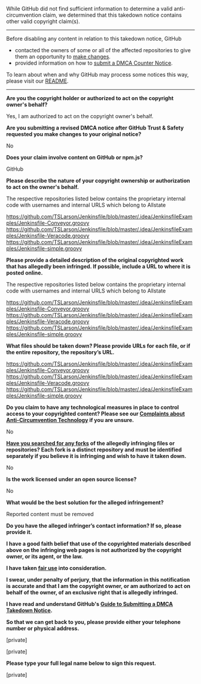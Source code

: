 While GitHub did not find sufficient information to determine a valid anti-circumvention claim, we determined that this takedown notice contains other valid copyright claim(s).

---

Before disabling any content in relation to this takedown notice, GitHub
- contacted the owners of some or all of the affected repositories to give them an opportunity to [make changes](https://docs.github.com/en/github/site-policy/dmca-takedown-policy#a-how-does-this-actually-work).
- provided information on how to [submit a DMCA Counter Notice](https://docs.github.com/en/articles/guide-to-submitting-a-dmca-counter-notice).

To learn about when and why GitHub may process some notices this way, please visit our [README](https://github.com/github/dmca/blob/master/README.md#anatomy-of-a-takedown-notice).

---

**Are you the copyright holder or authorized to act on the copyright owner's behalf?**

Yes, I am authorized to act on the copyright owner's behalf.

**Are you submitting a revised DMCA notice after GitHub Trust & Safety requested you make changes to your original notice?**

No

**Does your claim involve content on GitHub or npm.js?**

GitHub

**Please describe the nature of your copyright ownership or authorization to act on the owner's behalf.**

The respective repositories listed below contains the proprietary internal code with usernames and internal URLS which belong to Allstate

https://github.com/TSLarson/Jenkinsfile/blob/master/.idea/JenkinsfileExamples/Jenkinsfile-Conveyor.groovy  
https://github.com/TSLarson/Jenkinsfile/blob/master/.idea/JenkinsfileExamples/Jenkinsfile-Veracode.groovy  
https://github.com/TSLarson/Jenkinsfile/blob/master/.idea/JenkinsfileExamples/Jenkinsfile-simple.groovy

**Please provide a detailed description of the original copyrighted work that has allegedly been infringed. If possible, include a URL to where it is posted online.**

The respective repositories listed below contains the proprietary internal code with usernames and internal URLS which belong to Allstate

https://github.com/TSLarson/Jenkinsfile/blob/master/.idea/JenkinsfileExamples/Jenkinsfile-Conveyor.groovy  
https://github.com/TSLarson/Jenkinsfile/blob/master/.idea/JenkinsfileExamples/Jenkinsfile-Veracode.groovy  
https://github.com/TSLarson/Jenkinsfile/blob/master/.idea/JenkinsfileExamples/Jenkinsfile-simple.groovy

**What files should be taken down? Please provide URLs for each file, or if the entire repository, the repository’s URL.**

https://github.com/TSLarson/Jenkinsfile/blob/master/.idea/JenkinsfileExamples/Jenkinsfile-Conveyor.groovy  
https://github.com/TSLarson/Jenkinsfile/blob/master/.idea/JenkinsfileExamples/Jenkinsfile-Veracode.groovy  
https://github.com/TSLarson/Jenkinsfile/blob/master/.idea/JenkinsfileExamples/Jenkinsfile-simple.groovy

**Do you claim to have any technological measures in place to control access to your copyrighted content? Please see our <a href="https://docs.github.com/articles/guide-to-submitting-a-dmca-takedown-notice#complaints-about-anti-circumvention-technology">Complaints about Anti-Circumvention Technology</a> if you are unsure.**

No

**<a href="https://docs.github.com/articles/dmca-takedown-policy#b-what-about-forks-or-whats-a-fork">Have you searched for any forks</a> of the allegedly infringing files or repositories? Each fork is a distinct repository and must be identified separately if you believe it is infringing and wish to have it taken down.**

No

**Is the work licensed under an open source license?**

No

**What would be the best solution for the alleged infringement?**

Reported content must be removed

**Do you have the alleged infringer’s contact information? If so, please provide it.**

**I have a good faith belief that use of the copyrighted materials described above on the infringing web pages is not authorized by the copyright owner, or its agent, or the law.**

**I have taken <a href="https://www.lumendatabase.org/topics/22">fair use</a> into consideration.**

**I swear, under penalty of perjury, that the information in this notification is accurate and that I am the copyright owner, or am authorized to act on behalf of the owner, of an exclusive right that is allegedly infringed.**

**I have read and understand GitHub's <a href="https://docs.github.com/articles/guide-to-submitting-a-dmca-takedown-notice/">Guide to Submitting a DMCA Takedown Notice</a>.**

**So that we can get back to you, please provide either your telephone number or physical address.**

[private]  

[private]  

**Please type your full legal name below to sign this request.**

[private]  
